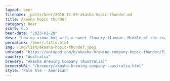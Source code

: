 ```yaml
---
layout: beer
filename: _posts/beer/2016-11-09-akasha-hopic-thunder.md
title: Akasha hopic thunder
category: beer
score: 6.5
beer-date: "2023-02-28"
desc: "Low on aroma but with a sweet flowery flavour. Middle of the road not really sitting on the refreshing or flavourful side"
permalink: /beer/:title.html
img: /img/list/akasha-hopic-thunder.jpeg
untappd: "https://untappd.com/b/akasha-brewing-company-hopic-thunder/5210700"
country: "Australia"
brewery: "Akasha Brewing Company (Australia)"
breweryURL: "/brewery/akasha-brewing-company--australia.html"
style: "Pale Ale - American"
---
```

